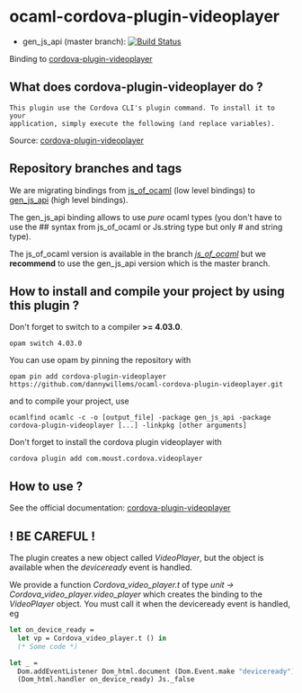 # ocaml-cordova-plugin-videoplayer

* gen_js_api (master branch): [![Build Status](https://travis-ci.org/dannywillems/ocaml-cordova-plugin-videoplayer.svg?branch=master)](https://travis-ci.org/dannywillems/ocaml-cordova-plugin-videoplayer)

Binding to
[cordova-plugin-videoplayer](https://github.com/moust/cordova-plugin-videoplayer)

## What does cordova-plugin-videoplayer do ?

```
This plugin use the Cordova CLI's plugin command. To install it to your
application, simply execute the following (and replace variables).
```

Source: [cordova-plugin-videoplayer](https://github.com/moust/cordova-plugin-videoplayer)

## Repository branches and tags

We are migrating bindings from
[js_of_ocaml](https://github.com/ocsigen/js_of_ocaml) (low level bindings) to
[gen_js_api](https://github.com/lexifi/gen_js_api) (high level bindings).

The gen_js_api binding allows to use *pure* ocaml types (you don't have to use
the ## syntax from js_of_ocaml or Js.string type but only # and string type).

The js_of_ocaml version is available in the branch
[*js_of_ocaml*](https://github.com/dannywillems/ocaml-cordova-plugin-videoplayer/tree/js_of_ocaml)
but we **recommend** to use the gen_js_api version which is the master branch.

## How to install and compile your project by using this plugin ?

Don't forget to switch to a compiler **>= 4.03.0**.
```Shell
opam switch 4.03.0
```

You can use opam by pinning the repository with
```Shell
opam pin add cordova-plugin-videoplayer https://github.com/dannywillems/ocaml-cordova-plugin-videoplayer.git
```

and to compile your project, use
```Shell
ocamlfind ocamlc -c -o [output_file] -package gen_js_api -package cordova-plugin-videoplayer [...] -linkpkg [other arguments]
```

Don't forget to install the cordova plugin videoplayer with
```Shell
cordova plugin add com.moust.cordova.videoplayer
```

## How to use ?

See the official documentation:
[cordova-plugin-videoplayer](https://github.com/moust/cordova-plugin-videoplayer)

## ! BE CAREFUL !

The plugin creates a new object called *VideoPlayer*, but the object is
available when the *deviceready* event is handled.

We provide a function *Cordova_video_player.t* of type *unit -> Cordova_video_player.video_player* which creates the
binding to the *VideoPlayer* object. You must call it when the deviceready
event is handled, eg

```OCaml
let on_device_ready =
  let vp = Cordova_video_player.t () in
  (* Some code *)

let _ =
  Dom.addEventListener Dom_html.document (Dom.Event.make "deviceready")
  (Dom_html.handler on_device_ready) Js._false
```
